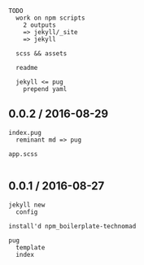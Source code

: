 ```
TODO  
  work on npm scripts
    2 outputs
    => jekyll/_site
    => jekyll
  
  scss && assets
  
  readme
  
  jekyll <= pug
    prepend yaml 
```

## 0.0.2 / 2016-08-29

```
index.pug
  reminant md => pug
  
app.scss


```

## 0.0.1 / 2016-08-27

```
jekyll new
  config

install'd npm_boilerplate-technomad

pug
  template
  index

```